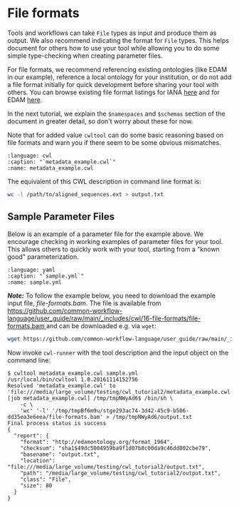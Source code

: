 # File formats

Tools and workflows can take `File` types as input and produce them as output.
We also recommend indicating the format for `File` types. This helps document
for others how to use your tool while allowing you to do some simple
type-checking when creating parameter files.

For file formats, we recommend referencing existing ontologies (like EDAM in
our example), reference a local ontology for your institution, or do not add
a file format initially for quick development before sharing your tool with
others. You can browse existing file format listings for IANA [here][IANA] and
for EDAM [here][EDAM].

In the next tutorial, we explain  the `$namespaces` and `$schemas` section of the
document in greater detail, so don't worry about these for now.

Note that for added value `cwltool` can do some basic reasoning based on file
formats and warn you if there seem to be some obvious mismatches.

```{literalinclude} /_includes/cwl/16-file-formats/metadata_example.cwl
:language: cwl
:caption: "`metadata_example.cwl`"
:name: metadata_example.cwl
```

The equivalent of this CWL description in command line format is:

```bash
wc -l /path/to/aligned_sequences.ext > output.txt
```

## Sample Parameter Files

Below is an example of a parameter file for the example above. We encourage
checking in working examples of parameter files for your tool. This allows
others to quickly work with your tool, starting from a "known good"
parameterization.

```{literalinclude} /_includes/cwl/16-file-formats/sample.yml
:language: yaml
:caption: "`sample.yml`"
:name: sample.yml
```

___Note:___ To follow the example below, you need to download the example input file, *file-formats.bam*. The file is available from [https://github.com/common-workflow-language/user_guide/raw/main/_includes/cwl/16-file-formats/file-formats.bam
](https://github.com/common-workflow-language/user_guide/raw/main/_includes/cwl/16-file-formats/file-formats.bam) and can be downloaded e.g. via `wget`:

```bash
wget https://github.com/common-workflow-language/user_guide/raw/main/_includes/cwl/16-file-formats/file-formats.bam
```

Now invoke `cwl-runner` with the tool description and the input object on the
command line:

```{code-block} console
$ cwltool metadata_example.cwl sample.yml
/usr/local/bin/cwltool 1.0.20161114152756
Resolved 'metadata_example.cwl' to 'file:///media/large_volume/testing/cwl_tutorial2/metadata_example.cwl'
[job metadata_example.cwl] /tmp/tmpNWyAd6$ /bin/sh \
    -c \
    'wc' '-l' '/tmp/tmpBf6m9u/stge293ac74-3d42-45c9-b506-dd35ea3e6eea/file-formats.bam' > /tmp/tmpNWyAd6/output.txt
Final process status is success
{
  "report": {
    "format": "http://edamontology.org/format_1964",
    "checksum": "sha1$49dc5004959ba9f1d07b8c00da9c46dd802cbe79",
    "basename": "output.txt",
    "location": "file:///media/large_volume/testing/cwl_tutorial2/output.txt",
    "path": "/media/large_volume/testing/cwl_tutorial2/output.txt",
    "class": "File",
    "size": 80
  }
}
```

[IANA]: https://www.iana.org/assignments/media-types/media-types.xhtml
[EDAM]: https://www.ebi.ac.uk/ols/ontologies/edam/terms?iri=http%3A%2F%2Fedamontology.org%2Fformat_1915
